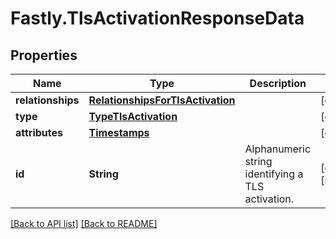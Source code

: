 # Fastly.TlsActivationResponseData

## Properties

Name | Type | Description | Notes
------------ | ------------- | ------------- | -------------
**relationships** | [**RelationshipsForTlsActivation**](RelationshipsForTlsActivation.md) |  | [optional] 
**type** | [**TypeTlsActivation**](TypeTlsActivation.md) |  | [optional] 
**attributes** | [**Timestamps**](Timestamps.md) |  | [optional] 
**id** | **String** | Alphanumeric string identifying a TLS activation. | [optional] [readonly] 



[[Back to API list]](../../README.md#endpoints) [[Back to README]](../../README.md)

